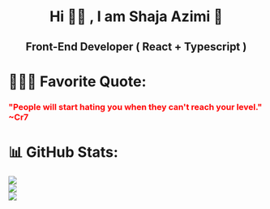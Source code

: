 <h1 align="center">Hi 👋🏻 , I am Shaja Azimi 🥷</h1>
<h2 align="center">Front-End Developer ( React + Typescript )</h2>

# 🙇🏻‍♂️ Favorite Quote: 
### <span style="color:red">"People will start hating you when they can't reach your level." ~Cr7</span>

# 📊 GitHub Stats:
![](https://github-readme-stats.vercel.app/api?username=AzimiShaja&theme=vue-dark&hide_border=false&include_all_commits=false&count_private=false)<br/>
![](https://github-readme-streak-stats.herokuapp.com/?user=AzimiShaja&theme=vue-dark&hide_border=false)<br/>
![](https://github-readme-stats.vercel.app/api/top-langs/?username=AzimiShaja&theme=vue-dark&hide_border=false&include_all_commits=false&count_private=false&layout=compact)
